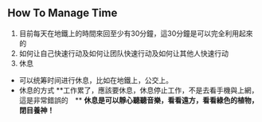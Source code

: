 ## How To Manage Time

1. 目前每天在地鐵上的時間來回至少有30分鐘，這30分鐘是可以完全利用起來的
2. 如何让自己快速行动及如何让团队快速行动及如何让其他人快速行动
3. 休息
* 可以统筹时间进行休息，比如在地鐵上，公交上。
* 休息的方式
**工作累了，應該要休息，休息停止工作，不是去看手機與上網，這是非常錯誤的　**
**休息是可以靜心聽聽音樂，看看遠方，看看綠色的植物，閉目養神！**
